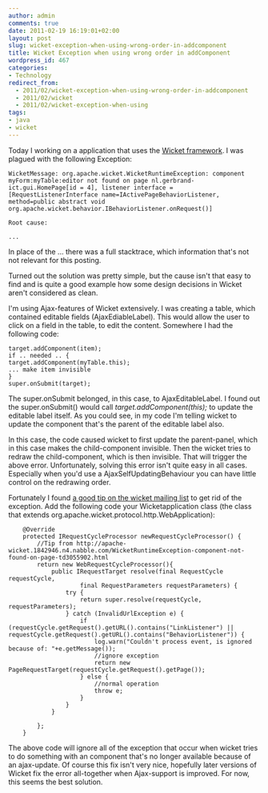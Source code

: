 ```yaml
---
author: admin
comments: true
date: 2011-02-19 16:19:01+02:00
layout: post
slug: wicket-exception-when-using-wrong-order-in-addcomponent
title: Wicket Exception when using wrong order in addComponent
wordpress_id: 467
categories:
- Technology
redirect_from:
  - 2011/02/wicket-exception-when-using-wrong-order-in-addcomponent
  - 2011/02/wicket
  - 2011/02/wicket-exception-when-using
tags:
- java
- wicket
---
```


Today I working on a application that uses the [Wicket framework](http://wicket.apache.org/). I was plagued with the following Exception:


    WicketMessage: org.apache.wicket.WicketRuntimeException: component myForm:myTable:editor not found on page nl.gerbrand-ict.gui.HomePage[id = 4], listener interface = [RequestListenerInterface name=IActivePageBehaviorListener, method=public abstract void org.apache.wicket.behavior.IBehaviorListener.onRequest()]

    Root cause:

    ...


In place of the ... there was a full stacktrace, which information that's not not relevant for this posting.

Turned out the solution was pretty simple, but the cause isn't that easy to find and is quite a good example how some design decisions in Wicket aren't considered as clean.

<!-- more -->

I'm using Ajax-features of Wicket extensively.
I was creating a table, which contained editable fields (AjaxEdiableLabel). This would allow the user to click on a field in the table, to edit the content.
Somewhere I had the following code:


    target.addComponent(item);
    if .. needed .. {
    target.addComponent(myTable.this);
    ... make item invisible
    }
    super.onSubmit(target);


The super.onSubmit belonged, in this case, to AjaxEditableLabel. I found out the super.onSubmit() would call _target.addComponent(this);_ to update the editable label itself. As you could see, in my code I'm telling wicket to update the component that's the parent of the editable label also.

In this case, the code caused wicket to first update the parent-panel, which in this case makes the child-component invisible. Then the wicket tries to redraw the child-component, which is then invisible. That will trigger the above error.
Unfortunately, solving this error isn't quite easy in all cases. Especially when you'd use a AjaxSelfUpdatingBehaviour you can have little control on the redrawing order.

Fortunately I found [a good tip on the wicket mailing list](http://apache-wicket.1842946.n4.nabble.com/WicketRuntimeException-component-not-found-on-page-td3055902.html) to get rid of the exception. Add the following code your Wicketapplication class (the class that extends org.apache.wicket.protocol.http.WebApplication):


        @Override
        protected IRequestCycleProcessor newRequestCycleProcessor() {
        	//Tip from http://apache-wicket.1842946.n4.nabble.com/WicketRuntimeException-component-not-found-on-page-td3055902.html
        	return new WebRequestCycleProcessor(){
        		public IRequestTarget resolve(final RequestCycle requestCycle,
        				final RequestParameters requestParameters) {
        	        try {
        	            return super.resolve(requestCycle, requestParameters);
        	        } catch (InvalidUrlException e) {
        	            if (requestCycle.getRequest().getURL().contains("LinkListener") || requestCycle.getRequest().getURL().contains("BehaviorListener")) {
        	            	log.warn("Couldn't process event, is ignored because of: "+e.getMessage());
                            //ignore exception
        	                return new PageRequestTarget(requestCycle.getRequest().getPage());
        	            } else {
                            //normal operation
        	            	throw e;
        	            }
        	        }
        	    }

        	};
        }


The above code will ignore all of the exception that occur when wicket tries to do something with an component that's no longer available because of an ajax-update. Of course this fix isn't very nice, hopefully later versions of Wicket fix the error all-together when Ajax-support is improved. For now, this seems the best solution.
